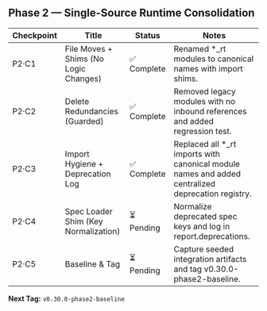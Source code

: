## Phase 2 — Single-Source Runtime Consolidation

| Checkpoint | Title | Status | Notes |
|-------------|--------|--------|-------|
| P2·C1 | File Moves + Shims (No Logic Changes) | ✅ Complete | Renamed *_rt modules to canonical names with import shims. |
| P2·C2 | Delete Redundancies (Guarded) | ✅ Complete | Removed legacy modules with no inbound references and added regression test. |
| P2·C3 | Import Hygiene + Deprecation Log | ✅ Complete | Replaced all *_rt imports with canonical module names and added centralized deprecation registry. |
| P2·C4 | Spec Loader Shim (Key Normalization) | ⏳ Pending | Normalize deprecated spec keys and log in report.deprecations. |
| P2·C5 | Baseline & Tag | ⏳ Pending | Capture seeded integration artifacts and tag v0.30.0-phase2-baseline. |

**Next Tag:** `v0.30.0-phase2-baseline`
